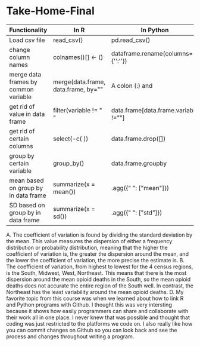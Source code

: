 # Take-Home-Final

| Functionality                               | In R                   | In Python                         |
|---------------------------------------------|------------------------|-----------------------------------|
| Load csv file                               | read_csv()             | pd.read_csv()                     |
| change column names                         | colnames()[] <- ()     | dataframe.rename(columns={'':''}) |
| merge data frames by common variable        | merge(data.frame, data.frame, by="" | A colon (:) and      |
| get rid of value in data frame              | filter(variable != " " | data.frame[data.frame.variable !=""] |
| get rid of certain columns                  | select(-c( ))          | data.frame.drop([])               |
| group by certain variable                   | group_by()             | data.frame.groupby                |
| mean based on group by in data frame        | summarize(x = mean())  | .agg({" ": ["mean"]})             |
| SD based on group by in data frame          | summarize(x = sd())    | .agg({" ": ["std"]})              |

A. The coefficient of variation is found by dividing the standard deviation by the mean. This value measures 
the dispersion of either a frequency distribution or probability distribution, meaning that the higher the
coefficient of variation is, the greater the dispersion around the mean, and the lower the coefficient of
variation, the more precise the estimate is.
B. The coefficient of variation, from highest to lowest for the 4 census regions, is the South, Midwest, West,
Northeast. This means that there is the most dispersion around the mean opioid deaths in the South, so the mean
opioid deaths does not accurate the entire region of the South well. In contrast, the Northeast has the least
variability around the mean opioid deaths.
D. My favorite topic from this course was when we learned about how to link R and Python programs with Github.
I thought this was very intersting because it shows how easily programmers can share and collaborate with their
work all in one place. I never knew that was possible and thought that coding was just restricted to the platforms we code on. I also really like how you can commit changes on Github so you can look back and see the process and changes throughout writing a program.


